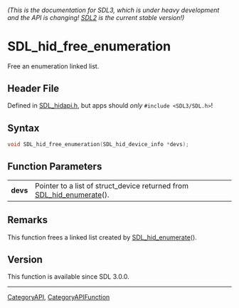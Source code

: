 ###### (This is the documentation for SDL3, which is under heavy development and the API is changing! [SDL2](https://wiki.libsdl.org/SDL2/) is the current stable version!)
# SDL_hid_free_enumeration

Free an enumeration linked list.

## Header File

Defined in [SDL_hidapi.h](https://github.com/libsdl-org/SDL/blob/main/include/SDL3/SDL_hidapi.h), but apps should _only_ `#include <SDL3/SDL.h>`!

## Syntax

```c
void SDL_hid_free_enumeration(SDL_hid_device_info *devs);

```

## Function Parameters

|              |                                                                                            |
| ------------ | ------------------------------------------------------------------------------------------ |
| **devs**     | Pointer to a list of struct_device returned from [SDL_hid_enumerate](SDL_hid_enumerate)(). |

## Remarks

This function frees a linked list created by
[SDL_hid_enumerate](SDL_hid_enumerate)().

## Version

This function is available since SDL 3.0.0.

----
[CategoryAPI](CategoryAPI), [CategoryAPIFunction](CategoryAPIFunction)


